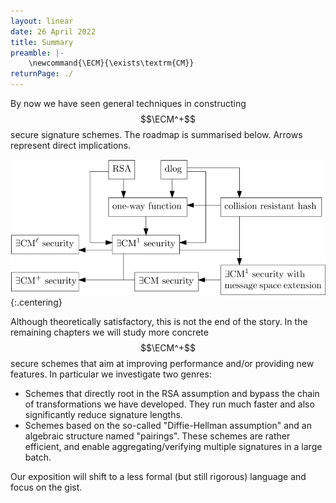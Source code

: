 ```yaml
---
layout: linear
date: 26 April 2022
title: Summary
preamble: |-
    \newcommand{\ECM}{\exists\textrm{CM}}
returnPage: ./
---
```


By now we have seen general techniques in constructing $$\ECM^+$$ secure signature schemes. The roadmap is summarised below. Arrows represent direct implications.

![](./7-summary.svg){:.centering}

Although theoretically satisfactory, this is not the end of the story. In the remaining chapters we will study more concrete $$\ECM^+$$ secure schemes that aim at improving performance and/or providing new features. In particular we investigate two genres:

- Schemes that directly root in the RSA assumption and bypass the chain of transformations we have developed. They run much faster and also significantly reduce signature lengths.
- Schemes based on the so-called "Diffie-Hellman assumption" and an algebraic structure named "pairings". These schemes are rather efficient, and enable aggregating/verifying multiple signatures in a large batch.

Our exposition will shift to a less formal (but still rigorous) language and focus on the gist.